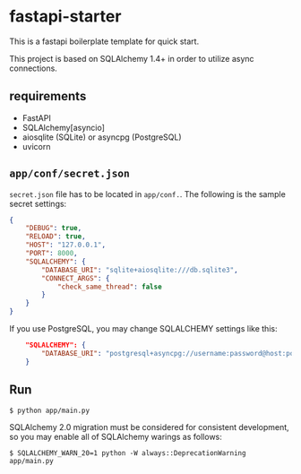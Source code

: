 # fastapi-starter
This is a fastapi boilerplate template for quick start.

This project is based on SQLAlchemy 1.4+ in order to utilize async connections.

## requirements
* FastAPI
* SQLAlchemy[asyncio]
* aiosqlite (SQLite) or asyncpg (PostgreSQL)
* uvicorn

## `app/conf/secret.json`
`secret.json` file has to be located in `app/conf.`. The following is the sample secret settings:

```json
{
    "DEBUG": true,
    "RELOAD": true,
    "HOST": "127.0.0.1",
    "PORT": 8000,
    "SQLALCHEMY": {
        "DATABASE_URI": "sqlite+aiosqlite:///db.sqlite3",
        "CONNECT_ARGS": {
            "check_same_thread": false
        }
    }
}
```

If you use PostgreSQL, you may change SQLALCHEMY settings like this:

```json
    "SQLALCHEMY": {
        "DATABASE_URI": "postgresql+asyncpg://username:password@host:port/database"
    }
```

## Run
```
$ python app/main.py
```

SQLAlchemy 2.0 migration must be considered for consistent development, so you may enable all of SQLAlchemy warings as follows:

```
$ SQLALCHEMY_WARN_20=1 python -W always::DeprecationWarning app/main.py
```
